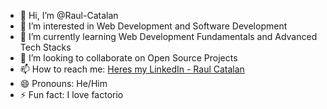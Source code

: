 - 👋 Hi, I’m @Raul-Catalan
- 👀 I’m interested in Web Development and Software Development
- 🌱 I’m currently learning Web Development Fundamentals and Advanced Tech Stacks
- 💞️ I’m looking to collaborate on Open Source Projects
- 📫 How to reach me: [Heres my LinkedIn - Raul Catalan](https://www.linkedin.com/in/raul-catalan/)
- 😄 Pronouns: He/Him
- ⚡ Fun fact: I love factorio

<!---
Raul-Catalan/Raul-Catalan is a ✨ special ✨ repository because its `README.md` (this file) appears on your GitHub profile.
You can click the Preview link to take a look at your changes.
--->
